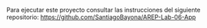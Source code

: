 Para ejecutar este proyecto consultar las instrucciones del siguiente repositorio: https://github.com/SantiagoBayona/AREP-Lab-06-App
